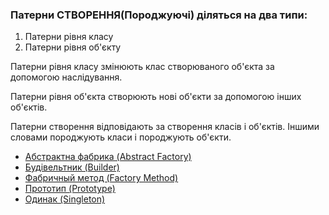 ### Патерни СТВОРЕННЯ(Породжуючі) діляться на два типи:

 1. Патерни рівня класу
 2. Патерни рівня об'єкту
 
Патерни рівня класу змінюють клас створюваного об'єкта за допомогою наслідування.

Патерни рівня об'єкта створюють нові об'єкти за допомогою інших об'єктів.

Патерни створення відповідають за створення класів і об'єктів. Іншими словами породжують класи і породжують об'єкти.

* [Абстрактна фабрика (Abstract Factory)](AbstractFactory)
* [Будівельтник (Builder)](Builder)
* [Фабричный метод (Factory Method)](FactoryMethod) 
* [Прототип (Prototype)](Prototype) 
* [Одинак (Singleton)](Singleton)
